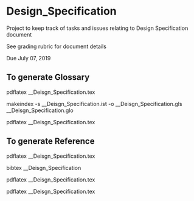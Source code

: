 # Design_Specification
Project to keep track of tasks and issues relating to Design Specification document

See grading rubric for document details

Due July 07, 2019

## To generate Glossary
pdflatex __Deisgn_Specification.tex

makeindex -s __Deisgn_Specification.ist -o __Deisgn_Specification.gls __Deisgn_Specification.glo

pdflatex __Deisgn_Specification.tex

## To generate Reference
pdflatex __Deisgn_Specification.tex

bibtex __Deisgn_Specification

pdflatex __Deisgn_Specification.tex

pdflatex __Deisgn_Specification.tex